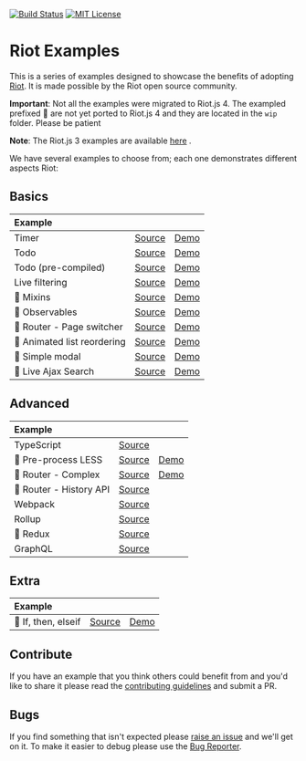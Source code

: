 [![Build Status][travis-image]][travis-url] [![MIT License][license-image]][license-url]

# Riot Examples

This is a series of examples designed to showcase the benefits of adopting [Riot](https://riot.js.org). It is made possible by the Riot open source community.

**Important**: Not all the examples were migrated to Riot.js 4. The exampled prefixed 🚧 are not yet ported to Riot.js 4 and they are located in the `wip` folder. Please be patient

**Note**: The Riot.js 3 examples are available [here](https://github.com/riot/examples/tree/v3) .

We have several examples to choose from; each one demonstrates different aspects Riot:

## Basics

Example | | |
:-- | :-- | :--
Timer | [Source](timer) | [Demo](https://riot.js.org/examples/plunker/?app=timer)
Todo | [Source](todo-app) | [Demo](https://riot.js.org/examples/plunker/?app=todo-app)
Todo (pre-compiled) | [Source](todo-app-precompiled) | [Demo](https://riot.js.org/examples/todo-app-precompiled/)
Live filtering | [Source](live-filtering) | [Demo](https://riot.js.org/examples/plunker/?app=live-filtering)
🚧 Mixins | [Source](mixins) | [Demo](https://riot.js.org/examples/plunker/?app=mixins)
🚧 Observables | [Source](observables) | [Demo](https://riot.js.org/examples/plunker/?app=observables)
🚧 Router - Page switcher | [Source](router-page-switcher) | [Demo](https://riot.js.org/examples/plunker/?app=router-page-switcher)
🚧 Animated list reordering | [Source](animated-list-reordering) | [Demo](https://riot.js.org/examples/plunker/?app=animated-list-reordering)
🚧 Simple modal | [Source](modal) | [Demo](https://riot.js.org/examples/plunker/?app=modal)
🚧 Live Ajax Search | [Source](live-ajax-search) | [Demo](https://riot.js.org/examples/plunker/?app=live-ajax-search)

## Advanced

Example | | |
:-- | :-- | :--
TypeScript | [Source](typescript) |
🚧 Pre-process LESS | [Source](pre-process-less) | [Demo](https://riot.js.org/examples/plunker/?app=pre-process-less)
🚧 Router - Complex | [Source](router-complex) | [Demo](https://riot.js.org/examples/plunker/?app=router-complex)
🚧 Router - History API | [Source](router-history-api) |
Webpack | [Source](webpack) |
Rollup | [Source](rollup) |
🚧 Redux | [Source](redux) |
GraphQL | [Source](graphql) |

## Extra

Example | | |
:-- | :-- | :--
🚧 If, then, elseif | [Source](if-else-elseif) | [Demo](https://riot.js.org/examples/plunker/?app=if-else-elseif)

## Contribute

If you have an example that you think others could benefit from and you'd like to share it please read the [contributing guidelines](CONTRIBUTING.md) and submit a PR.

## Bugs

If you find something that isn't expected please [raise an issue](https://github.com/riot/examples/issues) and we'll get on it. To make it easier to debug please use the [Bug Reporter](https://riot.js.org/examples/plunker/?app=bug-reporter).


[travis-image]:https://img.shields.io/travis/riot/examples.svg?style=flat-square
[travis-url]:https://travis-ci.org/riot/examples

[license-image]:http://img.shields.io/badge/license-MIT-000000.svg?style=flat-square
[license-url]:LICENSE
